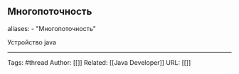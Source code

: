 ## Многопоточность
aliases: 
	- "Многопоточность"

Устройство java


---
Tags: #thread
Author: [[]]
Related: [[Java Developer]]
URL: [[]]